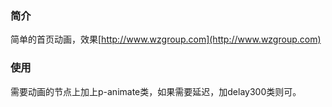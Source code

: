 ### 简介

简单的首页动画，效果[http://www.wzgroup.com](http://www.wzgroup.com)

### 使用

需要动画的节点上加上p-animate类，如果需要延迟，加delay300类则可。